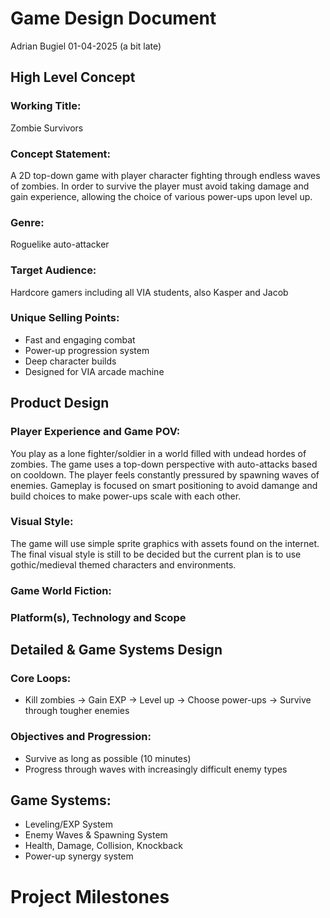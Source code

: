 # Game Design Document

Adrian Bugiel
01-04-2025 (a bit late)

## High Level Concept

### Working Title:

Zombie Survivors

### Concept Statement:

A 2D top-down game with player character fighting through endless waves of zombies. In order to survive the player must avoid taking damage and gain experience, allowing the choice of various power-ups upon level up.

### Genre:

Roguelike auto-attacker

### Target Audience:

Hardcore gamers including all VIA students, also Kasper and Jacob

### Unique Selling Points:

* Fast and engaging combat
* Power-up progression system
* Deep character builds
* Designed for VIA arcade machine

## Product Design

### Player Experience and Game POV:

You play as a lone fighter/soldier in a world filled with undead hordes of zombies. The game uses a top-down perspective with auto-attacks based on cooldown. The player feels constantly pressured by spawning waves of enemies. Gameplay is focused on smart positioning to avoid damange and build choices to make power-ups scale with each other.

### Visual Style:

The game will use simple sprite graphics with assets found on the internet. The final visual style is still to be decided but the current plan is to use gothic/medieval themed characters and environments.

### Game World Fiction:

### Platform(s), Technology and Scope

## Detailed & Game Systems Design

### Core Loops:

* Kill zombies -> Gain EXP -> Level up -> Choose power-ups -> Survive through tougher enemies

### Objectives and Progression:

* Survive as long as possible (10 minutes)
* Progress through waves with increasingly difficult enemy types

## Game Systems: 

* Leveling/EXP System
* Enemy Waves & Spawning System
* Health, Damage, Collision, Knockback
* Power-up synergy system

# Project Milestones

